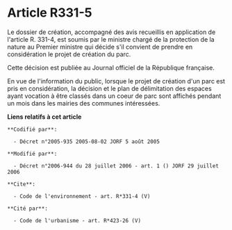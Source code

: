# Article R331-5

Le dossier de création, accompagné des avis recueillis en application de l'article R. 331-4, est soumis par le ministre
chargé de la protection de la nature au Premier ministre qui décide s'il convient de prendre en considération le projet de
création du parc. 

Cette décision est publiée au Journal officiel de la République française. 

En vue de l'information du public, lorsque le projet de création d'un parc est pris en considération, la décision et le plan
de délimitation des espaces ayant vocation à être classés dans un coeur de parc sont affichés pendant un mois dans les
mairies des communes intéressées.

**Liens relatifs à cet article**

	**Codifié par**:

	  - Décret n°2005-935 2005-08-02 JORF 5 août 2005

	**Modifié par**:

	  - Décret n°2006-944 du 28 juillet 2006 - art. 1 () JORF 29 juillet 2006

	**Cite**:

	  - Code de l'environnement - art. R*331-4 (V)

	**Cité par**:

	  - Code de l'urbanisme - art. R*423-26 (V)
